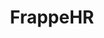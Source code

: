 ---
draft: false
title: FrappeHR
content:
  id: frappehr
  name: FrappeHR
  logo: /images/applications/crm-erp/frappehr/logo.png
  website: https://frappehr.com/
  iframe_website: /website-iframe/applications/crm-erp/frappehr
  dashboardImage: /images/applications/crm-erp/frappehr/screenshot-1.png
  short_description: Frappe HR (ERPNext HRMS) is a user-friendly solution designed to streamline HR and payroll operations, driving excellence within your team.
  description: Frappe HR (ERPNext HRMS) is a 100% open-source, modern, user-friendly solution to drive excellence within your team. Simplify your HR and Payroll operations with a product crafted as per your needs.
  features:
    - title: Easy to use, easier to manage
      description: Automate mundane tasks, and take charge of your processes. Frappe HR helps you manage complex workflows, structure your assignments, and set up payroll with ease.
    - title: We believe in the freedom of choice
      description: Built on the flexible Frappe Framework, Frappe HR lets you configure and customize to your liking. Create reports, forms, custom fields, print formats, and change layouts on the fly!
    - title: Affordable and Inclusive
      description: "Frappe HR is built for everyone in the organization: Employees, Team, and Company. Deliver the best employee and HR experience with affordable pricing."
    - title: Clutter-free experience
      description: With a clean UI, powerful navigation, and easy communication tracking, Frappe HR provides a delightful experience by making processes less overwhelming.
  screenshots:
    - /images/applications/crm-erp/frappehr/screenshot-1.png
    - /images/applications/crm-erp/frappehr/screenshot-2.jpg
---